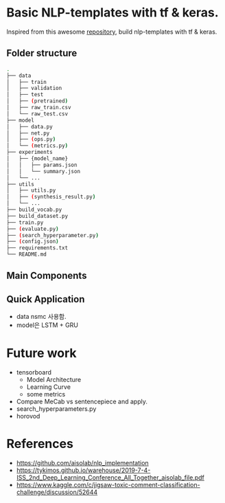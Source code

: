 # Basic NLP-templates with tf & keras.
Inspired from this awesome [repository](https://github.com/aisolab/nlp_implementation), build nlp-templates with tf & keras.

## Folder structure
```bash
.
├── data
│   ├── train
│   ├── validation
│   ├── test
│   ├── (pretrained)
│   ├── raw_train.csv
│   └── raw_test.csv
├── model
│   ├── data.py
│   ├── net.py
│   ├── (ops.py)
│   └── (metrics.py)
├── experiments
│   ├── {model_name}
│   │   ├── params.json
│   │   └── summary.json
│   └── ...
├── utils
│   ├── utils.py
│   ├── (synthesis_result.py)
│   └── ...
├── build_vocab.py
├── build_dataset.py
├── train.py
├── (evaluate.py)
├── (search_hyperparameter.py)
├── (config.json)
├── requirements.txt
└── README.md
```


## Main Components

## Quick Application
- data nsmc 사용함.
- model은 LSTM + GRU

# Future work
- tensorboard
    - Model Architecture
    - Learning Curve
    - some metrics
- Compare MeCab vs sentencepiece and apply.
- search_hyperparameters.py
- horovod


# References
- https://github.com/aisolab/nlp_implementation
- https://tykimos.github.io/warehouse/2019-7-4-ISS_2nd_Deep_Learning_Conference_All_Together_aisolab_file.pdf
- https://www.kaggle.com/c/jigsaw-toxic-comment-classification-challenge/discussion/52644

